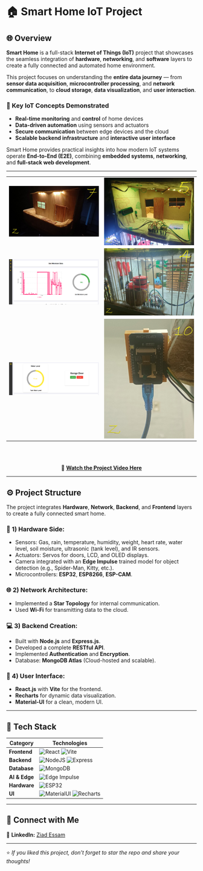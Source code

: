 # 🏠 Smart Home IoT Project

## 🌐 Overview

**Smart Home** is a full-stack **Internet of Things (IoT)** project that showcases the seamless integration of **hardware**, **networking**, and **software** layers to create a fully connected and automated home environment.

This project focuses on understanding the **entire data journey** — from **sensor data acquisition**, **microcontroller processing**, and **network communication**, to **cloud storage**, **data visualization**, and **user interaction**.

### 🔑 Key IoT Concepts Demonstrated
- **Real-time monitoring** and **control** of home devices  
- **Data-driven automation** using sensors and actuators  
- **Secure communication** between edge devices and the cloud  
- **Scalable backend infrastructure** and **interactive user interface**  

Smart Home provides practical insights into how modern IoT systems operate **End-to-End (E2E)**, combining **embedded systems**, **networking**, and **full-stack web development**.

---

<div align="center">

<table>
  <tr>
    <td><img src="assets/5.2.jpg" alt="Smart Home Hardware" width="400"/></td>
    <td><img src="assets/5.jpg" alt="Smart Home Hardware" width="400"/></td>
  </tr>
  <tr>
    <td><img src="assets/15.1.png" alt="Smart Home Dashboard" width="400"/></td>
    <td><img src="assets/4.jpg" alt="Smart Home Dashboard" width="400"/></td>
  </tr>
  <tr>
    <td><img src="assets/15.3.png" alt="Smart Home Dashboard" width="400"/></td>
    <td><img src="assets/8.jpg" alt="Smart Home Dashboard" width="400"/></td>
  </tr>
</table>

<br/><br/>

🎥 [**Watch the Project Video Here**](https://www.linkedin.com/posts/ziad-essam-ze3_internet-smarthome-iotarchitectures-activity-7346913489799569409-MUAe?utm_source=share&utm_medium=member_desktop&rcm=ACoAAEr_ZYkBYQUXFgZu-JybrGqGfnDZx2rhZRM)
</div>

---

## ⚙️ Project Structure

The project integrates **Hardware**, **Network**, **Backend**, and **Frontend** layers to create a fully connected smart home.

### 🧩 1) Hardware Side:
- Sensors: Gas, rain, temperature, humidity, weight, heart rate, water level, soil moisture, ultrasonic (tank level), and IR sensors.
- Actuators: Servos for doors, LCD, and OLED displays.
- Camera integrated with an **Edge Impulse** trained model for object detection (e.g., Spider-Man, Kitty, etc.).
- Microcontrollers: **ESP32**, **ESP8266**, **ESP-CAM**.

### 🌐 2) Network Architecture:
- Implemented a **Star Topology** for internal communication.
- Used **Wi-Fi** for transmitting data to the cloud.

### 💻 3) Backend Creation:
- Built with **Node.js** and **Express.js**.
- Developed a complete **RESTful API**.
- Implemented **Authentication** and **Encryption**.
- Database: **MongoDB Atlas** (Cloud-hosted and scalable).

### 🎨 4) User Interface:
- **React.js** with **Vite** for the frontend.
- **Recharts** for dynamic data visualization.
- **Material-UI** for a clean, modern UI.

---

## 🧠 Tech Stack

<div align="center">

| Category | Technologies |
|-----------|---------------|
| **Frontend** | ![React](https://skillicons.dev/icons?i=react) ![Vite](https://skillicons.dev/icons?i=vite) |
| **Backend** | ![NodeJS](https://skillicons.dev/icons?i=nodejs) ![Express](https://skillicons.dev/icons?i=express) |
| **Database** | ![MongoDB](https://skillicons.dev/icons?i=mongodb) |
| **AI & Edge** | ![Edge Impulse](https://img.shields.io/badge/EdgeImpulse-AI%20Model-blue?logo=qualcomm) |
| **Hardware** | ![ESP32](https://img.shields.io/badge/ESP32-Microcontroller-orange?logo=espressif) |
| **UI** | ![MaterialUI](https://skillicons.dev/icons?i=materialui) ![Recharts](https://img.shields.io/badge/Recharts-Visualization-purple) |

</div>

---

## 🔗 Connect with Me

📎 **LinkedIn:** [Ziad Essam](https://www.linkedin.com/in/ziad-essam-ze3)

---

⭐ *If you liked this project, don’t forget to star the repo and share your thoughts!*
